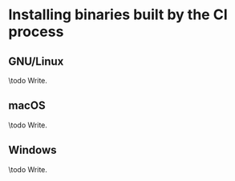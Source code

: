 # Installing binaries built by the CI process

## GNU/Linux

\todo Write.

## macOS

\todo Write.

## Windows

\todo Write.


